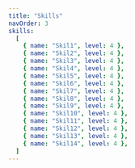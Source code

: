 ```yaml
---
title: "Skills"
navOrder: 3
skills:
  [
    { name: "Skil1", level: 4 },
    { name: "Skil2", level: 4 },
    { name: "Skil3", level: 4 },
    { name: "Skil4", level: 4 },
    { name: "Skil5", level: 4 },
    { name: "Skil6", level: 4 },
    { name: "Skil7", level: 4 },
    { name: "Skil8", level: 4 },
    { name: "Skil9", level: 4 },
    { name: "Skil10", level: 4 },
    { name: "Skil11", level: 4 },
    { name: "Skil12", level: 4 },
    { name: "Skil13", level: 4 },
    { name: "Skil14", level: 4 },
  ]
---
```


